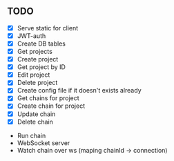 ## TODO
* [x] Serve static for client
* [x] JWT-auth
* [x] Create DB tables
* [x] Get projects
* [x] Create project
* [x] Get project by ID
* [x] Edit project
* [x] Delete project
* [x] Create config file if it doesn't exists already
* [x] Get chains for project
* [x] Create chain for project
* [x] Update chain
* [x] Delete chain
* Run chain
* WebSocket server
* Watch chain over ws (maping chainId -> connection)
